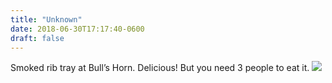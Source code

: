 ```yaml
---
title: "Unknown"
date: 2018-06-30T17:17:40-0600
draft: false
---
```


Smoked rib tray at Bull’s Horn. Delicious! But you need 3 people to eat it.
![](/images/2018/b14d1da840.jpg)
